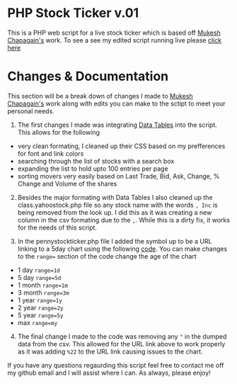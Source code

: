 # PHP Stock Ticker v.01
This is a PHP web script for a live stock ticker which is based off [Mukesh Chapagain's](http://blog.chapagain.com.np/php-how-to-get-stock-quote-data-from-yahoo-finance-complete-code-and-tutorial/) work. To see a see my edited script running live please [click here](http://jt.bmsd.us/)

# Changes & Documentation
This section will be a break down of changes I made to [Mukesh Chapagain's](http://blog.chapagain.com.np/php-how-to-get-stock-quote-data-from-yahoo-finance-complete-code-and-tutorial/) work along with edits you can make to the sctipt to meet your personal needs.

1. The first changes I made was integrating [Data Tables](http://www.datatables.net/) into the script. This allows for the following
  - very clean formating, I cleaned up their CSS based on my prefferences for font and link colors
  - searching through the list of stocks with a search box
  - expanding the list to hold upto 100 entries per page
  - sorting movers very easily based on Last Trade, Bid, Ask, Change, % Change and Volume of the shares

2. Besides the major formating with Data Tables I also cleaned up the class.yahoostock.php file so any stock name with the words  `, Inc` is being removed from the look up. I did this as it was creating a new column in the csv formating due to the `,`. While this is a dirty fix, it works for the needs of this script.

3. In the pennystockticker.php file I added the symbol up to be a URL linking to a 5day chart using the following [code](https://github.com/g60madman/php-stock-ticker/blob/master/pennystockticker.php#L97). You can make changes to the `range=` section of the code change the age of the chart
  - 1 day `range=1d`
  - 5 day `range=5d`
  - 1 month `range=1m`
  - 3 month `range=3m`
  - 1 year `range=1y`
  - 2 year `range=2y`
  - 5 year `range=5y`
  - max `range=my`

4. The final change I made to the code was removing any `"` in the dumped data from the csv. This allowed for the URL link above to work properly as it was adding `%22` to the URL link causing issues to the chart.

If you have any questions regaurding this script feel free to contact me off my github email and I will assist where I can. As always, please enjoy!
